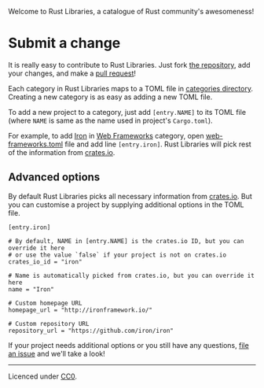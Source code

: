 Welcome to Rust Libraries, a catalogue of Rust community's awesomeness!

<a name="propose"></a>

# Submit a change

It is really easy to contribute to Rust Libraries. Just fork [the repository](https://github.com/webstream-io/rust-libs), add your changes, and make a [pull request](https://github.com/webstream-io/rust-libs/pulls)!

Each category in Rust Libraries maps to a TOML file in [categories directory](https://github.com/webstream-io/rust-libs/tree/master/categories). Creating a new category is as easy as adding a new TOML file.

To add a new project to a category, just add `[entry.NAME]` to its TOML file (where `NAME` is same as the name used in project's `Cargo.toml`).

For example, to add [Iron](http://ironframework.io/) in [Web Frameworks](http://libs.rs/web-frameworks/) category, open [web-frameworks.toml](https://github.com/webstream-io/rust-libs/blob/master/categories/web-frameworks.toml) file and add line `[entry.iron]`. Rust Libraries will pick rest of the information from [crates.io](https://crates.io).

## Advanced options

By default Rust Libraries picks all necessary information from [crates.io](https://crates.io). But you can customise a project by supplying additional options in the TOML file.

    [entry.iron]
    
    # By default, NAME in [entry.NAME] is the crates.io ID, but you can override it here
    # or use the value `false` if your project is not on crates.io
    crates_io_id = "iron"
    
    # Name is automatically picked from crates.io, but you can override it here
    name = "Iron"
    
    # Custom homepage URL
    homepage_url = "http://ironframework.io/"
    
    # Custom repository URL
    repository_url = "https://github.com/iron/iron"


If your project needs additional options or you still have any questions, [file an issue](https://github.com/webstream-io/rust-libs/issues) and we'll take a look!

----

Licenced under [CC0](https://creativecommons.org/publicdomain/zero/1.0/).
